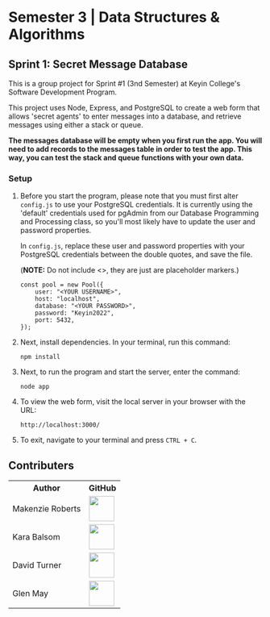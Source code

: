 # Semester 3 | Data Structures & Algorithms

## Sprint 1: Secret Message Database
 
This is a group project for Sprint #1 (3nd Semester) at Keyin College's Software Development Program.  

This project uses Node, Express, and PostgreSQL to create a web form that allows 'secret agents' to enter messages into a database, and retrieve messages using either a stack or queue.

**The messages database will be empty when you first run the app. You will need to add records to the messages table in order to test the app. This way, you can test the stack and queue functions with your own data.**
### Setup

1. Before you start the program, please note that you must first alter ```config.js``` to use your PostgreSQL credentials. It is currently using the         'default' credentials used for pgAdmin from our Database Programming and Processing class, so you'll most likely have to update the user and password properties.

   In ```config.js```, replace these user and password properties with your PostgreSQL credentials between the double quotes, and save the file.
   
   (**NOTE:** Do not include <>, they are just are placeholder markers.)

   ```
   const pool = new Pool({
	   user: "<YOUR USERNAME>",
	   host: "localhost",
	   database: "<YOUR PASSWORD>",
	   password: "Keyin2022",
	   port: 5432,
   });
   ```

2. Next, install dependencies. In your terminal, run this command:
 
   ```
   npm install
   ```
 
3. Next, to run the program and start the server, enter the command:

   ```
   node app
   ```
4. To view the web form, visit the local server in your browser with the URL:

   ```
   http://localhost:3000/
   ```
5. To exit, navigate to your terminal and press ```CTRL + C```.



## Contributers

<table>
  <tr>
    <th>Author</th>
    <th>GitHub</th>
  </tr>
  <tr>
    <td>Makenzie Roberts</td>
    <td>
      <a href="https://github.com/MakenzieRoberts"><img height="50px" src="https://avatars.githubusercontent.com/u/100213075?v=4"></a>
    </td>
  </tr> 
  <tr>
    <td>Kara Balsom</td>
    <td>
      <a href="https://github.com/kbalsom"><img height="50px" src="https://avatars.githubusercontent.com/u/100210446?v=4"></a>
    </td>
  </tr>
  <tr>
    <td>David Turner</td>
    <td>
      <a href="https://github.com/DeToxFox"><img height="50px" src="https://avatars.githubusercontent.com/u/95373983?v=4"></a>
    </td>
  </tr>
    <tr>
    <td>Glen May</td>
    <td>
      <a href="https://github.com/ellis0n"><img height="50px" src="https://avatars.githubusercontent.com/u/100211236?v=4"></a>
    </td>
  </tr>
</table>
